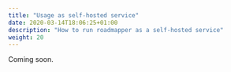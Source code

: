 ```yaml
---
title: "Usage as self-hosted service"
date: 2020-03-14T18:06:25+01:00
description: "How to run roadmapper as a self-hosted service"
weight: 20
---
```


Coming soon.
